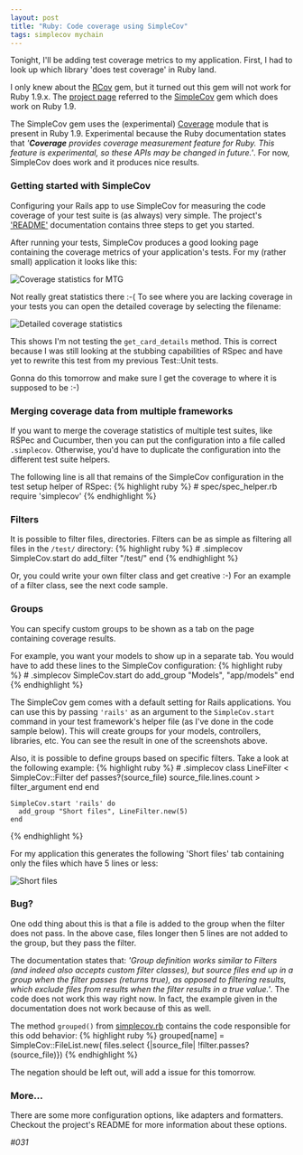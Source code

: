 ```yaml
---
layout: post
title: "Ruby: Code coverage using SimpleCov"
tags: simplecov mychain
---
```


Tonight, I'll be adding test coverage metrics to my application. First, I had to look up which library 'does test coverage' in Ruby land.

I only knew about the [RCov](https://github.com/relevance/rcov) gem, but it turned out this gem will not work for Ruby 1.9.x. The [project page](https://github.com/relevance/rcov) referred to the [SimpleCov](https://github.com/colszowka/simplecov) gem which does work on Ruby 1.9.

The SimpleCov gem uses the (experimental) [Coverage](http://www.ruby-doc.org/ruby-1.9/classes/Coverage.html) module that is present in Ruby 1.9. Experimental because the Ruby documentation states that *'**Coverage** provides coverage measurement feature for Ruby. This feature is experimental, so these APIs may be changed in future.'*. For now, SimpleCov does work and it produces nice results.

### Getting started with SimpleCov
Configuring your Rails app to use SimpleCov for measuring the code coverage of your test suite is (as always) very simple. The project's ['README'](https://github.com/colszowka/simplecov/blob/master/README.md) documentation contains three steps to get you started.

After running your tests, SimpleCov produces a good looking page containing the coverage metrics of your application's tests. For my (rather small) application it looks like this:

![Coverage statistics for MTG](http://farm7.static.flickr.com/6169/6186366988_8e9b86b07f.jpg)

Not really great statistics there :-( To see where you are lacking coverage in your tests you can open the detailed coverage by selecting the filename:

![Detailed coverage statistics](http://farm7.static.flickr.com/6170/6186378742_7d191da856.jpg)

This shows I'm not testing the `get_card_details` method. This is correct because I was still looking at the stubbing capabilities of RSpec and have yet to rewrite this test from my previous Test::Unit tests.

Gonna do this tomorrow and make sure I get the coverage to where it is supposed to be :-)

### Merging coverage data from multiple frameworks
If you want to merge the coverage statistics of multiple test suites, like RSPec and Cucumber, then you can put the configuration into a file called `.simplecov`. Otherwise, you'd have to duplicate the configuration into the different test suite helpers.

The following line is all that remains of the SimpleCov configuration in the test setup helper of RSpec:
{% highlight ruby %}
    # spec/spec_helper.rb
    require 'simplecov'
{% endhighlight %}

### Filters
It is possible to filter files, directories. Filters can be as simple as filtering all files in the `/test/` directory:
{% highlight ruby %}
    # .simplecov
    SimpleCov.start do
      add_filter "/test/"
    end
{% endhighlight %}

Or, you could write your own filter class and get creative :-) For an example of a  filter class, see the next code sample.

### Groups
You can specify custom groups to be shown as a tab on the page containing coverage results.

For example, you want your models to show up in a separate tab. You would have to add these lines to the SimpleCov configuration:
{% highlight ruby %}
    # .simplecov
    SimpleCov.start do
      add_group "Models", "app/models"
    end
{% endhighlight %}

The SimpleCov gem comes with a default setting for Rails applications. You can use this by passing `'rails'` as an argument to the `SimpleCov.start` command in your test framework's helper file (as I've done in the code sample below). This will create groups for your models, controllers, libraries, etc. You can see the result in one of the screenshots above.

Also, it is possible to define groups based on specific filters. Take a look at the following example:
{% highlight ruby %}
    # .simplecov
    class LineFilter &lt; SimpleCov::Filter
      def passes?(source_file)
        source_file.lines.count &gt; filter_argument
      end
    end

    SimpleCov.start 'rails' do
      add_group "Short files", LineFilter.new(5)
    end
{% endhighlight %}

For my application this generates the following 'Short files' tab containing only the files which have 5 lines or less:

![Short files](http://farm7.static.flickr.com/6170/6185961537_ff1618d27d.jpg)

### Bug?
One odd thing about this is that a file is added to the group when the filter does not pass. In the above case, files longer then 5 lines are not added to the group, but they pass the filter.

The documentation states that: *'Group definition works similar to Filters (and indeed also accepts custom filter classes), but source files end up in a group when the filter passes (returns true), as opposed to filtering results, which exclude files from results when the filter results in a true value.'*. The code does not work this way right now. In fact, the example given in the documentation does not work because of this as well.

The method `grouped()` from [simplecov.rb](https://github.com/colszowka/simplecov/blob/master/lib/simplecov.rb) contains the code responsible for this odd behavior:
{% highlight ruby %}
    grouped[name] =
      SimpleCov::FileList.new(
        files.select {|source_file| !filter.passes?(source_file)})
{% endhighlight %}

The negation should be left out, will add a issue for this tomorrow.

### More...
There are some more configuration options, like adapters and formatters. Checkout the project's README for more information about these options.

*#031*
